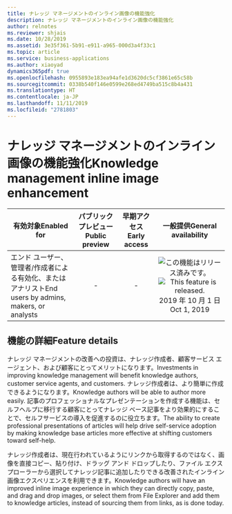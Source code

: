 ```yaml
---
title: ナレッジ マネージメントのインライン画像の機能強化
description: ナレッジ マネージメントのインライン画像の機能強化
author: relnotes
ms.reviewer: shjais
ms.date: 10/28/2019
ms.assetid: 3e35f361-5b91-e911-a965-000d3a4f33c1
ms.topic: article
ms.service: business-applications
ms.author: xiaoyad
dynamics365pdf: true
ms.openlocfilehash: 0955893e183ea94afe1d3620dc5cf3861e65c58b
ms.sourcegitcommit: 0338b540f146e0599e268ed4749ba515c8b4a431
ms.translationtype: HT
ms.contentlocale: ja-JP
ms.lasthandoff: 11/11/2019
ms.locfileid: "2781803"
---
```

# <a name="knowledge-management-inline-image-enhancement"></a><span data-ttu-id="b029e-103">ナレッジ マネージメントのインライン画像の機能強化</span><span class="sxs-lookup"><span data-stu-id="b029e-103">Knowledge management inline image enhancement</span></span>


| <span data-ttu-id="b029e-104">有効対象</span><span class="sxs-lookup"><span data-stu-id="b029e-104">Enabled for</span></span>    |  <span data-ttu-id="b029e-105">パブリック プレビュー</span><span class="sxs-lookup"><span data-stu-id="b029e-105">Public preview</span></span> | <span data-ttu-id="b029e-106">早期アクセス</span><span class="sxs-lookup"><span data-stu-id="b029e-106">Early access</span></span> | <span data-ttu-id="b029e-107">一般提供</span><span class="sxs-lookup"><span data-stu-id="b029e-107">General availability</span></span> | 
| ---------- | :----------: |:----------: |:----------: |
|<span data-ttu-id="b029e-108">エンド ユーザー、管理者/作成者による有効化、またはアナリスト</span><span class="sxs-lookup"><span data-stu-id="b029e-108">End users by admins, makers, or analysts</span></span>|-|-| <span data-ttu-id="b029e-109">![この機能はリリース済みです。](/dynamics365-release-plan/media/green-checkmark.png "この機能はリリース済みです。")</span><span class="sxs-lookup"><span data-stu-id="b029e-109">![This feature is released.](/dynamics365-release-plan/media/green-checkmark.png "This feature is released.")</span></span> <span data-ttu-id="b029e-110">2019 年 10 月 1 日</span><span class="sxs-lookup"><span data-stu-id="b029e-110">Oct 1, 2019</span></span>|






## <a name="feature-details"></a><span data-ttu-id="b029e-111">機能の詳細</span><span class="sxs-lookup"><span data-stu-id="b029e-111">Feature details</span></span>
<!--feature detail start -->
<span data-ttu-id="b029e-112">ナレッジ マネージメントの改善への投資は、ナレッジ作成者、顧客サービス エージェント、および顧客にとってメリットになります。</span><span class="sxs-lookup"><span data-stu-id="b029e-112">Investments in improving knowledge management will benefit knowledge authors, customer service agents, and customers.</span></span> <span data-ttu-id="b029e-113">ナレッジ作成者は、より簡単に作成できるようになります。</span><span class="sxs-lookup"><span data-stu-id="b029e-113">Knowledge authors will be able to author more easily.</span></span> <span data-ttu-id="b029e-114">記事のプロフェッショナルなプレゼンテーションを作成する機能は、セルフヘルプに移行する顧客にとってナレッジ ベース記事をより効果的にすることで、セルフサービスの導入を促進するのに役立ちます。</span><span class="sxs-lookup"><span data-stu-id="b029e-114">The ability to create professional presentations of articles will help drive self-service adoption by making knowledge base articles more effective at shifting customers toward self-help.</span></span> 

<span data-ttu-id="b029e-115">ナレッジ作成者は、現在行われているようにリンクから取得するのではなく、画像を直接コピー、貼り付け、ドラッグ アンド ドロップしたり、ファイル エクスプローラーから選択してナレッジ記事に追加したりできる改善されたインライン画像エクスペリエンスを利用できます。</span><span class="sxs-lookup"><span data-stu-id="b029e-115">Knowledge authors will have an improved inline image experience in which they can directly copy, paste, and drag and drop images, or select them from File Explorer and add them to knowledge articles, instead of sourcing them from links, as is done today.</span></span>
<!--feature detail end -->









